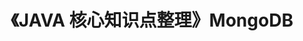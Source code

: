---
title: 《JAVA 核心知识点整理》MongoDB
tag: 
  - JAVA核心知识点整理
  - hide
categories:
  - 读书笔记
  - JAVA核心知识点整理
---